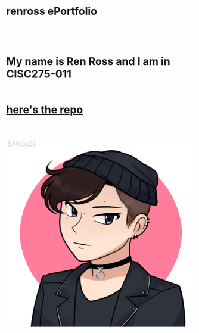 <br><h1> renross ePortfolio <h1>
 <br><p>My name is Ren Ross and I am in CISC275-011<p>
  
   <br><a href="https://github.com/renross/renross.github.io">here's the repo</a>
  
  
<br><img src="images/picrew3.png" alt="renross github profile image">
